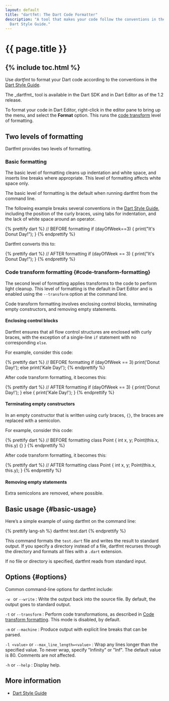 ```yaml
---
layout: default
title: "dartfmt: The Dart Code Formatter"
description: "A tool that makes your code follow the conventions in the
  Dart Style Guide."
---
```


# {{ page.title }} 

{% include toc.html %}
---
Use _dartfmt_ to format your Dart code according to the conventions in the
[Dart Style Guide](/articles/style-guide/).

<aside class="alert alert-info" markdown="1">
The _dartfmt_ tool is available in the Dart SDK and in Dart Editor
as of the 1.2 release.
</aside>

To format your code in Dart Editor, right-click in
the editor pane to bring up the menu, and select the **Format** option.
This runs the [code transform](#code-transform-formatting) level of formatting.

## Two levels of formatting

Dartfmt provides two levels of formatting.

### Basic formatting
The basic level of formatting cleans up indentation and white space,
and inserts line breaks where appropriate.
This level of formatting affects white space only.

The basic level of formatting is the default when running dartfmt
from the command line.

The following example breaks several conventions in the
[Dart Style Guide](/articles/style-guide/),
including the position of the curly braces,
using tabs for indentation, and the lack of white space around
an operator.

{% prettify dart %}
// BEFORE formatting
if (dayOfWeek==3)
{
        print("It's Donut Day!");
  }
{% endprettify %}

Dartfmt converts this to:

{% prettify dart %}
// AFTER formatting
if (dayOfWeek == 3) {
  print("It's Donut Day!");
}
{% endprettify %}

### Code transform formatting {#code-transform-formatting}

The second level of formatting applies transforms to the code
to perform light cleanup.
This level of formatting is the default in Dart Editor and is
enabled using the `--transform` option at the command line.

Code transform formatting involves enclosing control blocks, terminating
empty constructors, and removing empty statements.

#### Enclosing control blocks

Dartfmt ensures that all flow control structures are enclosed with
curly braces, with the exception of a single-line `if` statement
with no corresponding `else`.

For example, consider this code:

{% prettify dart %}
// BEFORE formatting
if (dayOfWeek == 3) print('Donut Day!');
else
  print('Kale Day!');
{% endprettify %}

After code transform formatting, it becomes this:

{% prettify dart %}
// AFTER formatting
if (dayOfWeek == 3) {
  print('Donut Day!');
} else {
  print('Kale Day!');
}
{% endprettify %}

#### Terminating empty constructors

In an empty constructor that is written using curly braces, `{}`,
the braces are replaced with a semicolon.

For example, consider this code:

{% prettify dart %}
// BEFORE formatting
class Point {
  int x, y;
  Point(this.x, this.y) {}
}
{% endprettify %}

After code transform formatting, it becomes this:

{% prettify dart %}
// AFTER formatting
class Point {
  int x, y;
  Point(this.x, this.y);
}
{% endprettify %}

#### Removing empty statements

Extra semicolons are removed, where possible.


## Basic usage {#basic-usage}

Here’s a simple example of using dartfmt on the command line:

{% prettify lang-sh %}
dartfmt test.dart
{% endprettify %}

This command formats the `test.dart` file and writes the result
to standard output.
If you specify a directory instead of a file, dartfmt recurses through
the directory and formats all files with a `.dart` extension.

If no file or directory is specified, dartfmt reads from standard input.

## Options {#options}

Common command-line options for dartfmt include:

`-w ` or `--write`
: Write the output back into the source file.
  By default, the output goes to standard output.
            
`-t` or `--transform`
: Perform code transformations, as described in
  [Code transform formatting](#code-transform-formatting).
  This mode is disabled, by default.

`-m` or `--machine`
: Produce output with explicit line breaks that can be parsed.

`-l <value>` or `--max_line_length=<value>`
: Wrap any lines longer than the specified value. To never wrap,
  specify "Infinity" or "Inf".  The default value is 80.
  Comments are not affected.

`-h` or `--help`
: Display help.

## More information

* [Dart Style Guide](/articles/style-guide/)


